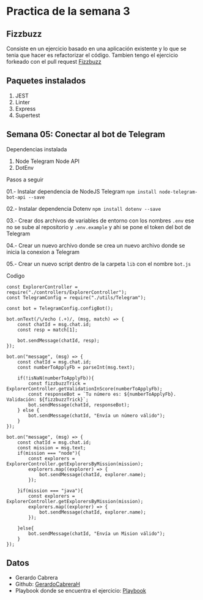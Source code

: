 # Practica de la semana 3

## Fizzbuzz

Consiste en un ejercicio basado en una aplicación existente y lo que se tenia que hacer es refactorizar el código.
Tambien tengo el ejercicio forkeado con el pull request [Fizzbuzz](https://github.com/GerardoCabreraH/fizzbuzz-gerardo)

## Paquetes instalados

1. JEST
2. Linter
3. Express
4. Supertest

## Semana 05: Conectar al bot de Telegram

Dependencias instalada

1. Node Telegram Node API
2. DotEnv

Pasos a seguir

01.- Instalar dependencia de NodeJS Telegram `npm install node-telegram-bot-api --save`

02.- Instalar dependencia Dotenv `npm install dotenv --save`

03.- Crear dos archivos de variables de entorno con los nombres `.env` ese no se sube al repositorio y `.env.example` y ahi se pone el token del bot de Telegram

04.- Crear un nuevo archivo donde se crea un nuevo archivo donde se inicia la conexion a Telegram

05.- Crear un nuevo script dentro de la carpeta `lib` con el nombre `bot.js` 

Codigo
```
const ExplorerController = require("./controllers/ExplorerController");
const TelegramConfig = require("./utils/Telegram");

const bot = TelegramConfig.configBot();

bot.onText(/\/echo (.+)/, (msg, match) => {
    const chatId = msg.chat.id;
    const resp = match[1];

    bot.sendMessage(chatId, resp);
});

bot.on("message", (msg) => {
    const chatId = msg.chat.id;
    const numberToApplyFb = parseInt(msg.text);

    if(!isNaN(numberToApplyFb)){
        const fizzbuzzTrick = ExplorerController.getValidationInScore(numberToApplyFb);
        const responseBot = `Tu número es: ${numberToApplyFb}. Validación: ${fizzbuzzTrick}`;
        bot.sendMessage(chatId, responseBot);
    } else {
        bot.sendMessage(chatId, "Envía un número válido");
    }
});

bot.on("message", (msg) => {
    const chatId = msg.chat.id;
    const mission = msg.text;
    if(mission === "node"){    
        const explorers = ExplorerController.getExplorersByMission(mission);
        explorers.map((explorer) => {
            bot.sendMessage(chatId, explorer.name);
        });

    }if(mission === "java"){    
        const explorers = ExplorerController.getExplorersByMission(mission);
        explorers.map((explorer) => {
            bot.sendMessage(chatId, explorer.name);
        });

    }else{
        bot.sendMessage(chatId, "Envía un Mision válido");
    }
});
```

## Datos
- Gerardo Cabrera
- Github: [GerardoCabreraH](https://github.com/GerardoCabreraH)
- Playbook donde se encuentra el ejercicio: [Playbook](https://github.com/GerardoCabreraH/playbook)
